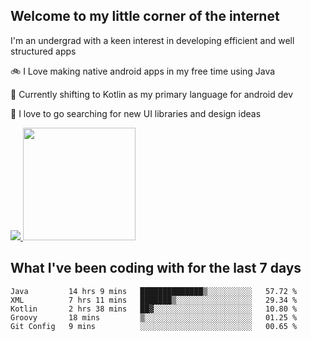## Welcome to my little corner of the internet
I'm an undergrad with a keen interest in developing efficient and well structured apps

🚲 I Love making native android apps in my free time using Java

🌄 Currently shifting to Kotlin as my primary language for android dev

🔮  I love to go searching for new UI libraries and design ideas

<a href="">
  <img src="https://komarev.com/ghpvc/?username=ade3l&style=flat-square" />
</a>

<img height="180em" src="https://github-readme-stats-eight-theta.vercel.app/api/top-langs/?username=ade3l&langs_count=7&theme=cobalt&layout=compact"/>

## What I've been coding with for the last 7 days
<!--START_SECTION:waka-->
```text
Java         14 hrs 9 mins   ██████████████▒░░░░░░░░░░   57.72 % 
XML          7 hrs 11 mins   ███████▒░░░░░░░░░░░░░░░░░   29.34 % 
Kotlin       2 hrs 38 mins   ██▓░░░░░░░░░░░░░░░░░░░░░░   10.80 % 
Groovy       18 mins         ▒░░░░░░░░░░░░░░░░░░░░░░░░   01.25 % 
Git Config   9 mins          ░░░░░░░░░░░░░░░░░░░░░░░░░   00.65 % 
```
<!--END_SECTION:waka-->
